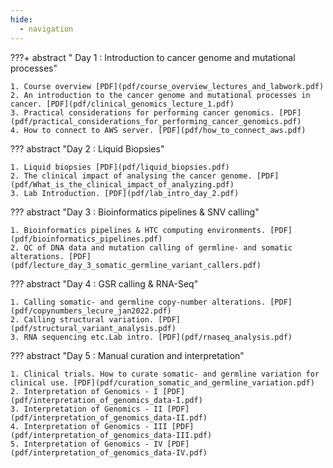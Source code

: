 ```yaml
---
hide:
  - navigation
---
```


???+ abstract " Day 1 : Introduction to cancer genome and mutational processes"

    1. Course overview [PDF](pdf/course_overview_lectures_and_labwork.pdf)
    2. An introduction to the cancer genome and mutational processes in cancer. [PDF](pdf/clinical_genomics_lecture_1.pdf)
    3. Practical considerations for performing cancer genomics. [PDF](pdf/practical_considerations_for_performing_cancer_genomics.pdf)
    4. How to connect to AWS server. [PDF](pdf/how_to_connect_aws.pdf)

??? abstract "Day 2 : Liquid Biopsies"

    1. Liquid biopsies [PDF](pdf/liquid_biopsies.pdf)
    2. The clinical impact of analysing the cancer genome. [PDF](pdf/What_is_the_clinical_impact_of_analyzing.pdf) 
    3. Lab Introduction. [PDF](pdf/lab_intro_day_2.pdf) 
     
??? abstract "Day 3 : Bioinformatics pipelines & SNV calling"

    1. Bioinformatics pipelines & HTC computing environments. [PDF](pdf/bioinformatics_pipelines.pdf)
    2. QC of DNA data and mutation calling of germline- and somatic alterations. [PDF](pdf/lecture_day_3_somatic_germline_variant_callers.pdf)

??? abstract "Day 4 : GSR calling & RNA-Seq"

    1. Calling somatic- and germline copy-number alterations. [PDF](pdf/copynumbers_lecure_jan2022.pdf)
    2. Calling structural variation. [PDF](pdf/structural_variant_analysis.pdf)
    3. RNA sequencing etc.Lab intro. [PDF](pdf/rnaseq_analysis.pdf)

??? abstract "Day 5 : Manual curation and interpretation"

    1. Clinical trials. How to curate somatic- and germline variation for clinical use. [PDF](pdf/curation_somatic_and_germline_variation.pdf)
    2. Interpretation of Genomics - I [PDF](pdf/interpretation_of_genomics_data-I.pdf)
    3. Interpretation of Genomics - II [PDF](pdf/interpretation_of_genomics_data-II.pdf)
    4. Interpretation of Genomics - III [PDF](pdf/interpretation_of_genomics_data-III.pdf)
    5. Interpretation of Genomics - IV [PDF](pdf/interpretation_of_genomics_data-IV.pdf)
    
